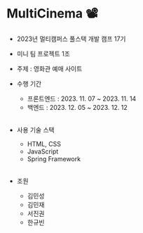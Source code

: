 # MultiCinema 📽
- 2023년 멀티캠퍼스 풀스택 개발 캠프 17기
- 미니 팀 프로젝트 1조

- 주제 : 영화관 예매 사이트
- 수행 기간
	- 프론트엔드 : 2023. 11. 07 ~ 2023. 11. 14
	- 백엔드 : 2023. 12. 05 ~ 2023. 12. 12
<br><br>
- 사용 기술 스택
	- HTML, CSS
	- JavaScript
	- Spring Framework
<br><br>
- 조원
    - 김민성
    - 김민재
    - 서진권
    - 한규빈
